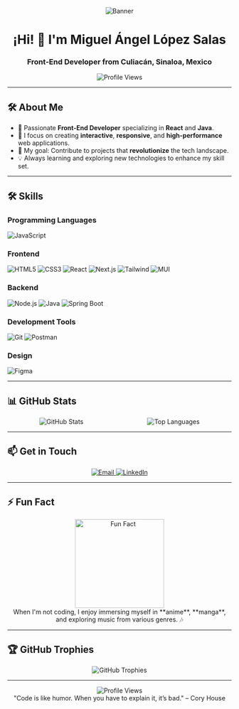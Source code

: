 <p align="center">
  <img src="https://media.licdn.com/dms/image/v2/D4E16AQGYBsbFc8blzA/profile-displaybackgroundimage-shrink_350_1400/profile-displaybackgroundimage-shrink_350_1400/0/1727504543924?e=1743033600&v=beta&t=BmEu7nQcXMdwyAxb_ATs4LaOYa32cqtRmw1qHEti17U" alt="Banner" />
</p>

<h1 align="center">¡Hi! 👋 I'm Miguel Ángel López Salas</h1>
<h3 align="center">Front-End Developer from Culiacán, Sinaloa, Mexico</h3>

<p align="center">
  <img src="https://komarev.com/ghpvc/?username=PrismaIllya9016&style=for-the-badge" alt="Profile Views" />
</p>

---

## 🛠️ About Me

- 🚀 Passionate **Front-End Developer** specializing in **React** and **Java**.
- 🌟 I focus on creating **interactive**, **responsive**, and **high-performance** web applications.
- 🎯 My goal: Contribute to projects that **revolutionize** the tech landscape.
- 💡 Always learning and exploring new technologies to enhance my skill set.

---

## 🛠️ Skills

### **Programming Languages**
![JavaScript](https://img.shields.io/badge/JavaScript-Expert-yellow?style=for-the-badge&logo=javascript)

### **Frontend**
![HTML5](https://img.shields.io/badge/HTML5-Expert-orange?style=for-the-badge&logo=html5)
![CSS3](https://img.shields.io/badge/CSS3-Expert-blue?style=for-the-badge&logo=css3)
![React](https://img.shields.io/badge/React-Expert-blue?style=for-the-badge&logo=react)
![Next.js](https://img.shields.io/badge/Next.js-Expert-000000?style=for-the-badge&logo=next.js)
![Tailwind](https://img.shields.io/badge/Tailwind_CSS-Expert-38B2AC?style=for-the-badge&logo=tailwind-css)
![MUI](https://img.shields.io/badge/Material_UI-Expert-0081CB?style=for-the-badge&logo=mui)

### **Backend**
![Node.js](https://img.shields.io/badge/Node.js-Expert-339933?style=for-the-badge&logo=node.js)
![Java](https://img.shields.io/badge/Java-Intermediate-8B0000?style=for-the-badge&logo=java)
![Spring Boot](https://img.shields.io/badge/Spring_Boot-Expert-6DB33F?style=for-the-badge&logo=spring)

### **Development Tools**
![Git](https://img.shields.io/badge/Git-Expert-orange?style=for-the-badge&logo=git)
![Postman](https://img.shields.io/badge/Postman-Expert-FF6C37?style=for-the-badge&logo=postman)

### **Design**
![Figma](https://img.shields.io/badge/Figma-Expert-purple?style=for-the-badge&logo=figma)

---

## 📊 GitHub Stats

<p align="center">
  <div style="display: flex; justify-content: space-around; align-items: center;">
    <img src="https://github-readme-stats.vercel.app/api?username=PrismaIllya9016&show_icons=true&theme=radical" alt="GitHub Stats" />
    <img src="https://github-readme-stats.vercel.app/api/top-langs/?username=PrismaIllya9016&layout=compact&theme=radical" alt="Top Languages" />
  </div>
</p>

---

## 📫 Get in Touch

<p align="center">
  <a href="mailto:malopez091@gmail.com">
    <img src="https://img.shields.io/badge/Email-malopez091@gmail.com-red?style=for-the-badge&logo=gmail" alt="Email" />
  </a>
  <a href="https://www.linkedin.com/in/miguel-l%C3%B3pez-66480b212/">
    <img src="https://img.shields.io/badge/LinkedIn-Miguel%20Ángel%20López%20Salas-blue?style=for-the-badge&logo=linkedin" alt="LinkedIn" />
  </a>
</p>

---

## ⚡ Fun Fact

<p align="center">
  <img src="https://media.giphy.com/media/PVN7QMUZIuxj8Ou7dJ/giphy.gif" width="200px" alt="Fun Fact"/>
  <br>
  When I'm not coding, I enjoy immersing myself in **anime**, **manga**, and exploring music from various genres. 🎶
</p>

---

## 🏆 GitHub Trophies

<p align="center">
  <img src="https://github-profile-trophy.vercel.app/?username=PrismaIllya9016&theme=radical&no-frame=true&row=1&column=7" alt="GitHub Trophies" />
</p>

---

<p align="center">
  <img src="https://komarev.com/ghpvc/?username=PrismaIllya9016&style=for-the-badge" alt="Profile Views" />
  <br>
  "Code is like humor. When you have to explain it, it’s bad." – Cory House
</p>
